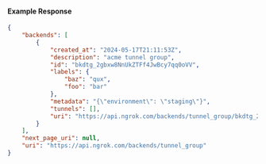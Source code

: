 <!-- Code generated for API Clients. DO NOT EDIT. -->

#### Example Response

```json
{
	"backends": [
		{
			"created_at": "2024-05-17T21:11:53Z",
			"description": "acme tunnel group",
			"id": "bkdtg_2gbxw8NnUkZTFf4JwBcy7qq0oVV",
			"labels": {
				"baz": "qux",
				"foo": "bar"
			},
			"metadata": "{\"environment\": \"staging\"}",
			"tunnels": [],
			"uri": "https://api.ngrok.com/backends/tunnel_group/bkdtg_2gbxw8NnUkZTFf4JwBcy7qq0oVV"
		}
	],
	"next_page_uri": null,
	"uri": "https://api.ngrok.com/backends/tunnel_group"
}
```

